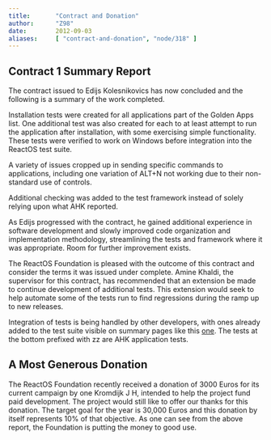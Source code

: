 ```yaml
---
title:       "Contract and Donation"
author:      "Z98"
date:        2012-09-03
aliases:     [ "contract-and-donation", "node/318" ]
---
```


<h2>Contract 1 Summary Report<br /></h2>
<p>The contract issued to Edijs Kolesnikovics has now concluded and the following is a summary of the work completed.</p>
<p>Installation tests were created for all applications part of the Golden Apps list. One additional test was also created for each to at least attempt to run the application after installation, with some exercising simple functionality. These tests were verified to work on Windows before integration into the ReactOS test suite.</p>
<p>A variety of issues cropped up in sending specific commands to applications, including one variation of ALT+N not working due to their non-standard use of controls.</p>
<p>Additional checking was added to the test framework instead of solely relying upon what AHK reported.</p>
<p>As Edijs progressed with the contract, he gained additional experience in software development and slowly improved code organization and implementation methodology, streamlining the tests and framework where it was appropriate. Room for further improvement exists.</p>
<p>The ReactOS Foundation is pleased with the outcome of this contract and consider the terms it was issued under complete. Amine Khaldi, the supervisor for this contract, has recommended that an extension be made to continue development of additional tests. This extension would seek to help automate some of the tests run to find regressions during the ramp up to new releases.</p>
<p>Integration of tests is being handled by other developers, with ones already added to the test suite visible on summary pages like this <a href="http://reactos.org/testman/compare.php?ids=13377">one</a>. The tests at the bottom prefixed with zz are AHK application tests.</p>
<h2>A Most Generous Donation</h2>
<p>The ReactOS Foundation recently received a donation of 3000 Euros for its current campaign by one Kromdijk J H, intended to help the project fund paid development. The project would still like to offer our thanks for this donation. The target goal for the year is 30,000 Euros and this donation by itself represents 10% of that objective. As one can see from the above report, the Foundation is putting the money to good use.</p>
